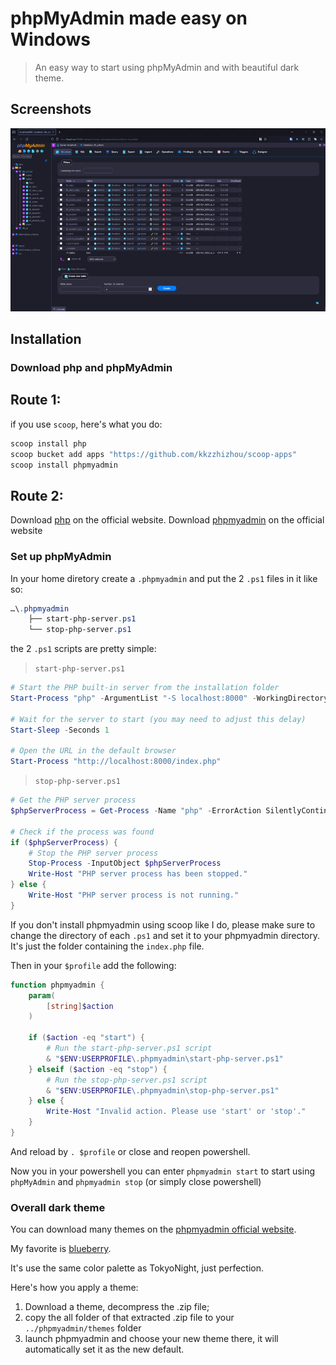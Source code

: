 # phpMyAdmin made easy on Windows

> An easy way to start using phpMyAdmin and with beautiful dark theme.


## Screenshots

![](./img/screenshot-s.png)


## Installation

### Download php and phpMyAdmin

Route 1:
---

if you use `scoop`, here's what you do:

```powershell
scoop install php
scoop bucket add apps "https://github.com/kkzzhizhou/scoop-apps"
scoop install phpmyadmin
```
Route 2:
---

Download [php](https://www.php.net/downloads.php) on the official website.
Download [phpmyadmin](https://www.phpmyadmin.net/downloads/) on the official website

### Set up phpMyAdmin

In your home diretory create a `.phpmyadmin` and put the 2 `.ps1` files in it
like so:
```powershell
…\.phpmyadmin
    ├── start-php-server.ps1
    └── stop-php-server.ps1
```

the 2 `.ps1` scripts are pretty simple:

>`start-php-server.ps1`

```powershell
# Start the PHP built-in server from the installation folder
Start-Process "php" -ArgumentList "-S localhost:8000" -WorkingDirectory $ENV:USERPROFILE\scoop\apps\phpmyadmin\current -NoNewWindow

# Wait for the server to start (you may need to adjust this delay)
Start-Sleep -Seconds 1

# Open the URL in the default browser
Start-Process "http://localhost:8000/index.php"
```


>`stop-php-server.ps1`

```powershell
# Get the PHP server process
$phpServerProcess = Get-Process -Name "php" -ErrorAction SilentlyContinue

# Check if the process was found
if ($phpServerProcess) {
    # Stop the PHP server process
    Stop-Process -InputObject $phpServerProcess
    Write-Host "PHP server process has been stopped."
} else {
    Write-Host "PHP server process is not running."
}

```
If you don't install phpmyadmin using scoop like I do, please make sure to change the directory of each `.ps1`
and set it to your phpmyadmin directory. It's just the folder containing the `index.php` file.

Then in your `$profile` add the following:

```powershell
function phpmyadmin {
    param(
        [string]$action
    )

    if ($action -eq "start") {
        # Run the start-php-server.ps1 script
        & "$ENV:USERPROFILE\.phpmyadmin\start-php-server.ps1"
    } elseif ($action -eq "stop") {
        # Run the stop-php-server.ps1 script
        & "$ENV:USERPROFILE\.phpmyadmin\stop-php-server.ps1"
    } else {
        Write-Host "Invalid action. Please use 'start' or 'stop'."
    }
}
```

And reload by `. $profile` or close and reopen powershell.

Now you in your powershell you can enter `phpmyadmin start` to start 
using `phpMyAdmin` and `phpmyadmin stop` (or simply close powershell)

### Overall dark theme

You can download many themes on the [phpmyadmin official website](https://www.phpmyadmin.net/themes/).

My favorite is [blueberry](https://files.phpmyadmin.net/themes/blueberry/1.1.0/blueberry-1.1.0.zip).

It's use the same color palette as TokyoNight, just perfection.

Here's how you apply a theme:

1. Download a theme, decompress the .zip file;
2. copy the all folder of that extracted .zip file to your `../phpmyadmin/themes` folder
3. launch phpmyadmin and choose your new theme there, it will automatically set it as the new default.
